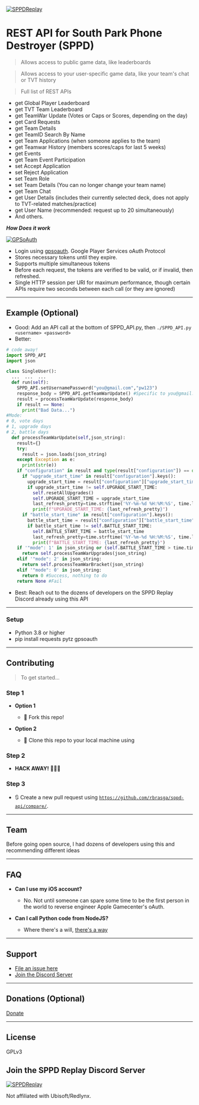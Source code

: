 <a href="https://sppdreplay.net"><img src="https://i.imgur.com/CRA6jPP.png" title="SPPD Replay" alt="SPPDReplay"></a>

# REST API for South Park Phone Destroyer (SPPD)

> Allows access to public game data, like leaderboards

> Allows access to your user-specific game data, like your team's chat or TVT history

> Full list of REST APIs

- get Global Player Leaderboard
- get TVT Team Leaderboard
- get TeamWar Update (Votes or Caps or Scores, depending on the day)
- get Card Requests
- get Team Details
- get TeamID Search By Name
- get Team Applications (when someone applies to the team)
- get Teamwar History (members scores/caps for last 5 weeks)
- get Events
- get Team Event Participation
- set Accept Application
- set Reject Application
- set Team Role
- set Team Details (You can no longer change your team name)
- get Team Chat
- get User Details (includes their currently selected deck, does not apply to TVT-related matches/practice)
- get User Name (recommended: request up to 20 simultaneously)
- And others.

***How Does it work***

[![GPSoAuth](http://www.google.com/logos/doodles/2015/googles-new-logo-5078286822539264.3-hp2x.gif)]()

- Login using [gpsoauth](https://github.com/simon-weber/gpsoauth). Google Player Services oAuth Protocol
- Stores necessary tokens until they expire.
- Supports multiple simultaneous tokens
- Before each request, the tokens are verified to be valid, or if invalid, then refreshed.
- Single HTTP session per URI for maximum performance, though certain APIs require two seconds between each call (or they are ignored)

---

## Example (Optional)

- Good: Add an API call at the bottom of SPPD_API.py, then `./SPPD_API.py <username> <password>`
- Better:

```python
# code away!
import SPPD_API
import json

class SingleUser():
  ...  ...  ...
  def run(self):
    SPPD_API.setUsernamePassword("you@gmail.com","pw123")
    response_body = SPPD_API.getTeamWarUpdate() #Specific to you@gmail.com's team.
    result = processTeamWarUpdate(response_body)
    if result == None:
      print("Bad Data...")
#Mode:
# 0, vote days
# 1, upgrade days
# 2, battle days
  def processTeamWarUpdate(self,json_string):
    result={}
    try:
      result = json.loads(json_string)
    except Exception as e:
      print(str(e))
    if "configuration" in result and type(result["configuration"]) == dict:
      if "upgrade_start_time" in result["configuration"].keys():
        upgrade_start_time = result["configuration"]["upgrade_start_time"]
        if upgrade_start_time != self.UPGRADE_START_TIME:
          self.resetAllUpgrades()
          self.UPGRADE_START_TIME = upgrade_start_time
          last_refresh_pretty=time.strftime('%Y-%m-%d %H:%M:%S', time.localtime(self.UPGRADE_START_TIME))
          print(f"UPGRADE_START_TIME: {last_refresh_pretty}")
      if "battle_start_time" in result["configuration"].keys():
        battle_start_time = result["configuration"]["battle_start_time"]
        if battle_start_time != self.BATTLE_START_TIME:
          self.BATTLE_START_TIME = battle_start_time
          last_refresh_pretty=time.strftime('%Y-%m-%d %H:%M:%S', time.localtime(self.BATTLE_START_TIME))
          print(f"BATTLE_START_TIME: {last_refresh_pretty}")
    if '"mode": 1' in json_string or (self.BATTLE_START_TIME > time.time() - 300 and self.UPGRADE_START_TIME < time.time() + 1800):
      return self.processTeamWarUpgrades(json_string)
    elif '"mode": 2' in json_string:
      return self.processTeamWarBracket(json_string)
    elif '"mode": 0' in json_string:
      return 0 #Success, nothing to do
    return None #Fail
```

- Best: Reach out to the dozens of developers on the SPPD Replay Discord already using this API

---

### Setup

- Python 3.8 or higher
- pip install requests pytz gpsoauth

---

## Contributing

> To get started...

### Step 1

- **Option 1**
    - 🍴 Fork this repo!

- **Option 2**
    - 👯 Clone this repo to your local machine using

### Step 2

- **HACK AWAY!** 🔨🔨🔨

### Step 3

- 🔃 Create a new pull request using <a href="https://github.com/rbrasga/sppd-api/compare/" target="_blank">`https://github.com/rbrasga/sppd-api/compare/`</a>.

---

## Team

Before going open source, I had dozens of developers using this and recommending different ideas

---

## FAQ

- **Can I use my iOS account?**
    - No. Not until someone can spare some time to be the first person in the world to reverse engineer Apple Gamecenter's oAuth.

- **Can I call Python code from NodeJS?**
    - Where there's a will, [there's a way](https://discord.com/channels/@me/694341743780560966/795113507141976064)
---

## Support

- [File an issue here](https://github.com/rbrasga/sppd-api/issues)
- [Join the Discord Server](https://discord.gg/j4Wchza)

---

## Donations (Optional)

[Donate](https://sppdreplay.net/donate)


---

## License

GPLv3

## Join the SPPD Replay Discord Server

<a href="https://discord.gg/j4Wchza"><img src="https://i.imgur.com/XpgtidC.jpg" title="SPPD Replay Discord" alt="SPPDReplay"></a>

Not affiliated with Ubisoft/Redlynx.
